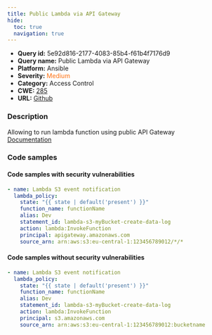 ```yaml
---
title: Public Lambda via API Gateway
hide:
  toc: true
  navigation: true
---
```


<style>
  .highlight .hll {
    background-color: #ff171742;
  }
  .md-content {
    max-width: 1100px;
    margin: 0 auto;
  }
</style>

-   **Query id:** 5e92d816-2177-4083-85b4-f61b4f7176d9
-   **Query name:** Public Lambda via API Gateway
-   **Platform:** Ansible
-   **Severity:** <span style="color:#ff7213">Medium</span>
-   **Category:** Access Control
-   **CWE:** <a href="https://cwe.mitre.org/data/definitions/285.html" onclick="newWindowOpenerSafe(event, 'https://cwe.mitre.org/data/definitions/285.html')">285</a>
-   **URL:** [Github](https://github.com/Checkmarx/kics/tree/master/assets/queries/ansible/aws/public_lambda_via_api_gateway)

### Description
Allowing to run lambda function using public API Gateway<br>
[Documentation](https://docs.ansible.com/ansible/2.4/lambda_policy_module.html)

### Code samples
#### Code samples with security vulnerabilities
```yaml title="Positive test num. 1 - yaml file" hl_lines="9"
- name: Lambda S3 event notification
  lambda_policy:
    state: "{{ state | default('present') }}"
    function_name: functionName
    alias: Dev
    statement_id: lambda-s3-myBucket-create-data-log
    action: lambda:InvokeFunction
    principal: apigateway.amazonaws.com
    source_arn: arn:aws:s3:eu-central-1:123456789012/*/*

```


#### Code samples without security vulnerabilities
```yaml title="Negative test num. 1 - yaml file"
- name: Lambda S3 event notification
  lambda_policy:
    state: "{{ state | default('present') }}"
    function_name: functionName
    alias: Dev
    statement_id: lambda-s3-myBucket-create-data-log
    action: lambda:InvokeFunction
    principal: s3.amazonaws.com
    source_arn: arn:aws:s3:eu-central-1:123456789012:bucketname

```
